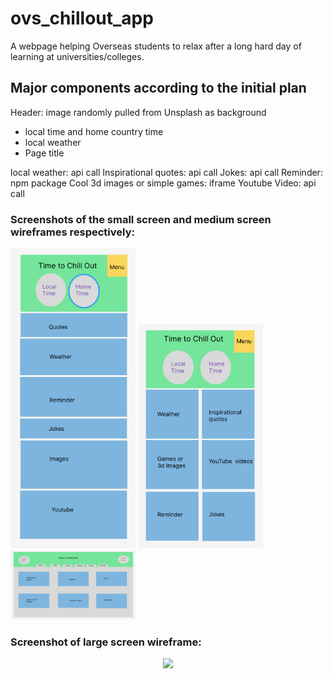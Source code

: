 # ovs_chillout_app

A webpage helping Overseas students to relax after a long hard day of learning at universities/colleges.

## Major components according to the initial plan

Header: image randomly pulled from Unsplash as background
- local time and home country time
- local weather
- Page title

local weather: api call
Inspirational quotes: api call
Jokes: api call
Reminder: npm package
Cool 3d images or simple games: iframe
Youtube Video: api call

### Screenshots of the small screen and medium screen wireframes respectively: 
<p float="left">
  <img src="/src/images/small_screen.png" width="200px" />
  <img src="/src/images/medium_screen.png" width="200px" />
  <img src="/src/images/larger_screen.png" width="200px" />
</p>

###  Screenshot of large screen wireframe:
<p align="center">
     <img src="/src/images/large_screen.png" width="250px" />
</p> 
